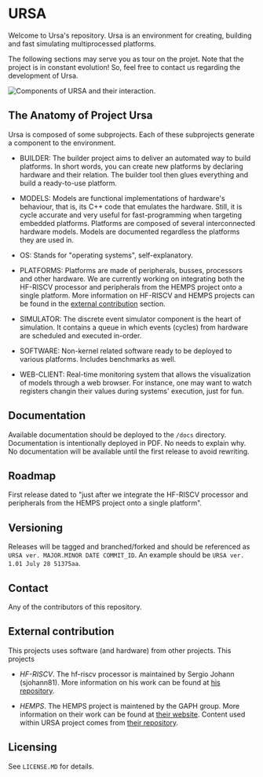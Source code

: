 # URSA

Welcome to Ursa's repository. Ursa is an environment for creating, building and fast simulating multiprocessed platforms. 

The following sections may serve you as tour on the projet. Note that the project is in constant evolution! So, feel free to contact us regarding the development of Ursa.


![Components of URSA and their interaction.](https://github.com/andersondomingues/ursa/blob/master/web-client/figs/URSA.png?raw=true)


## The Anatomy of Project Ursa

Ursa is composed of some subprojects. Each of these subprojects generate a component to the environment. 

- BUILDER: The builder project aims to deliver an automated way to build platforms. In short words, you can create new platforms by declaring hardware and their relation. The builder tool then glues everything and build a ready-to-use platform.

- MODELS: Models are functional implementations of hardware's behaviour, that is, its C++ code that emulates the hardware. Still, it is cycle accurate and very useful for fast-programming when targeting embedded platforms. Platforms are composed of several interconnected hardware models. Models are documented regardless the platforms they are used in.

- OS: Stands for "operating systems", self-explanatory.

- PLATFORMS: Platforms are made of peripherals, busses, processors and other hardware. We are currently working on integrating both the HF-RISCV processor and peripherals from the HEMPS project onto a single platform. More information on HF-RISCV and HEMPS projects can be found in the [external contribution](#external-contribution) section. 

- SIMULATOR: The discrete event simulator component is the heart of simulation. It contains a queue in which events (cycles) from hardware are scheduled and executed in-order.

- SOFTWARE: Non-kernel related software ready to be deployed to various platforms. Includes benchmarks as well.

- WEB-CLIENT: Real-time monitoring system that allows the visualization of models through a web browser. For instance, one may want to watch registers changin their values during systems' execution, just for fun.

## Documentation

Available documentation should be deployed to the ``/docs`` directory. Documentation is intentionally deployed in PDF. No needs to explain why. No documentation will be available until the first release to avoid rewriting.

## Roadmap

First release dated to "just after we integrate the HF-RISCV processor and peripherals from the HEMPS project onto a single platform".

## Versioning

Releases will be tagged and branched/forked and should be referenced as ``URSA ver. MAJOR.MINOR DATE COMMIT_ID``. An example should be ``URSA ver. 1.01 July 28 51375aa``.

## Contact

Any of the contributors of this repository.

## External contribution

This projects uses software (and hardware) from other projects. This projects

- *HF-RISCV*. The hf-riscv processor is maintained by Sergio Johann (sjohann81). More information on his work can be found at [his repository](https://github.com/sjohann81/hf-risc). 

- *HEMPS*. The HEMPS project is maintened by the GAPH group. More information on their work can be found at [their website](http://www.inf.pucrs.br/hemps/getting_started.html). Content used within URSA project comes from [their repository](https://github.com/GaphGroup/hemps).

## Licensing

See ``LICENSE.MD`` for details. 

